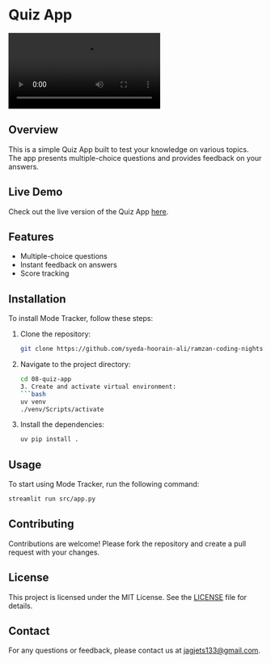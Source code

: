# Quiz App

<video controls>
    <source src="./demo.mp4" />
</video>

## Overview

This is a simple Quiz App built to test your knowledge on various topics. The app presents multiple-choice questions and provides feedback on your answers.

## Live Demo

Check out the live version of the Quiz App [here](https://python-quiz8.streamlit.app/).

## Features

- Multiple-choice questions
- Instant feedback on answers
- Score tracking

## Installation

To install Mode Tracker, follow these steps:

1. Clone the repository:
    ```bash
    git clone https://github.com/syeda-hoorain-ali/ramzan-coding-nights.git
    ```
2. Navigate to the project directory:
    ```bash
    cd 08-quiz-app
    3. Create and activate virtual environment:
    ```bash
    uv venv
    ./venv/Scripts/activate
    ```
4. Install the dependencies:
    ```bash
    uv pip install .
    ```

## Usage

To start using Mode Tracker, run the following command:
```bash
streamlit run src/app.py
```

## Contributing
Contributions are welcome! Please fork the repository and create a pull request with your changes.

## License
This project is licensed under the MIT License. See the [LICENSE](LICENSE) file for details.

## Contact
For any questions or feedback, please contact us at [jagjets133@gmail.com](mailto:jagjets133@gmail.com).
